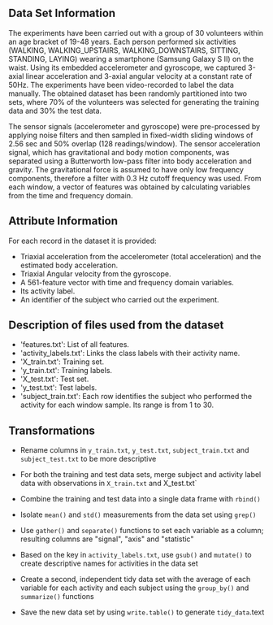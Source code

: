 ## Data Set Information
The experiments have been carried out with a group of 30 volunteers within an age bracket of 19-48 years. Each person performed six activities (WALKING, WALKING_UPSTAIRS, WALKING_DOWNSTAIRS, SITTING, STANDING, LAYING) wearing a smartphone (Samsung Galaxy S II) on the waist. Using its embedded accelerometer and gyroscope, we captured 3-axial linear acceleration and 3-axial angular velocity at a constant rate of 50Hz. The experiments have been video-recorded to label the data manually. The obtained dataset has been randomly partitioned into two sets, where 70% of the volunteers was selected for generating the training data and 30% the test data. 

The sensor signals (accelerometer and gyroscope) were pre-processed by applying noise filters and then sampled in fixed-width sliding windows of 2.56 sec and 50% overlap (128 readings/window). The sensor acceleration signal, which has gravitational and body motion components, was separated using a Butterworth low-pass filter into body acceleration and gravity. The gravitational force is assumed to have only low frequency components, therefore a filter with 0.3 Hz cutoff frequency was used. From each window, a vector of features was obtained by calculating variables from the time and frequency domain.

## Attribute Information
For each record in the dataset it is provided: 
- Triaxial acceleration from the accelerometer (total acceleration) and the estimated body acceleration. 
- Triaxial Angular velocity from the gyroscope. 
- A 561-feature vector with time and frequency domain variables. 
- Its activity label. 
- An identifier of the subject who carried out the experiment.

## Description of files used from the dataset

- 'features.txt': List of all features.
- 'activity_labels.txt': Links the class labels with their activity name.
- 'X_train.txt': Training set.
- 'y_train.txt': Training labels.
- 'X_test.txt': Test set.
- 'y_test.txt': Test labels.
- 'subject_train.txt': Each row identifies the subject who performed the activity for each window sample. Its range is from 1 to 30. 

## Transformations 

- Rename columns in `y_train.txt`, `y_test.txt`, `subject_train.txt` and `subject_test.txt` to be more descriptive

- For both the training and test data sets, merge subject and activity label data with observations in `X_train.txt` and X_test.txt`

- Combine the training and test data into a single data frame with `rbind()`

- Isolate `mean()` and `std()` measurements from the data set using `grep()`

- Use `gather()` and `separate()` functions to set each variable as a column; resulting columns are "signal", "axis" and "statistic"

- Based on the key in `activity_labels.txt`, use `gsub()` and `mutate()` to create descriptive names for activities in the data set

- Create a second, independent tidy data set with the average of each variable for each activity and each subject using the `group_by()` and `summarize()` functions

- Save the new data set by using `write.table()` to generate `tidy_data`.text
